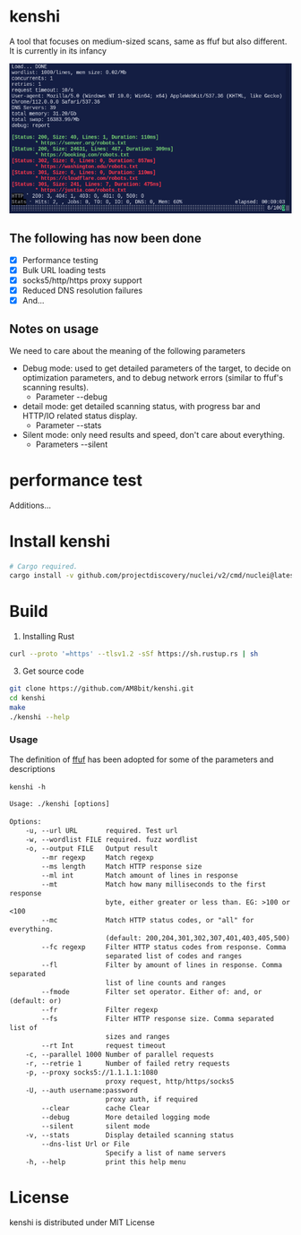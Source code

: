 # kenshi

A tool that focuses on medium-sized scans, same as ffuf but also different.
It is currently in its infancy

![demo](static/demo.png)

## The following has now been done

- [x] Performance testing
- [x] Bulk URL loading tests
- [x] socks5/http/https proxy support
- [x] Reduced DNS resolution failures
- [x] And...

## Notes on usage

We need to care about the meaning of the following parameters

- Debug mode: used to get detailed parameters of the target, to decide on optimization parameters, and to debug network errors (similar to ffuf's scanning results).
    - Parameter --debug
- detail mode: get detailed scanning status, with progress bar and HTTP/IO related status display.
    - Parameter --stats
- Silent mode: only need results and speed, don't care about everything.
    - Parameters --silent

# performance test
Additions...

# Install kenshi

```sh
# Cargo required.
cargo install -v github.com/projectdiscovery/nuclei/v2/cmd/nuclei@latest
```

# Build

1. Installing  Rust 

```sh
curl --proto '=https' --tlsv1.2 -sSf https://sh.rustup.rs | sh
```

3.  Get source code

```sh
git clone https://github.com/AM8bit/kenshi.git
cd kenshi
make
./kenshi --help
```

### Usage

The definition of [ffuf](https://github.com/ffuf/ffuf) has been adopted for some of the parameters and descriptions

`kenshi -h`

```console
Usage: ./kenshi [options]

Options:
    -u, --url URL       required. Test url
    -w, --wordlist FILE required. fuzz wordlist
    -o, --output FILE   Output result
        --mr regexp     Match regexp
        --ms length     Match HTTP response size
        --ml int        Match amount of lines in response
        --mt            Match how many milliseconds to the first response
                        byte, either greater or less than. EG: >100 or <100
        --mc            Match HTTP status codes, or "all" for everything.
                        (default: 200,204,301,302,307,401,403,405,500)
        --fc regexp     Filter HTTP status codes from response. Comma
                        separated list of codes and ranges
        --fl            Filter by amount of lines in response. Comma separated
                        list of line counts and ranges
        --fmode         Filter set operator. Either of: and, or (default: or)
        --fr            Filter regexp
        --fs            Filter HTTP response size. Comma separated list of
                        sizes and ranges
        --rt Int        request timeout
    -c, --parallel 1000 Number of parallel requests
    -r, --retrie 1      Number of failed retry requests
    -p, --proxy socks5://1.1.1.1:1080
                        proxy request, http/https/socks5
    -U, --auth username:password
                        proxy auth, if required
        --clear         cache Clear
        --debug         More detailed logging mode
        --silent        silent mode
    -v, --stats         Display detailed scanning status
        --dns-list Url or File
                        Specify a list of name servers
    -h, --help          print this help menu

```


# License

kenshi is distributed under MIT License
